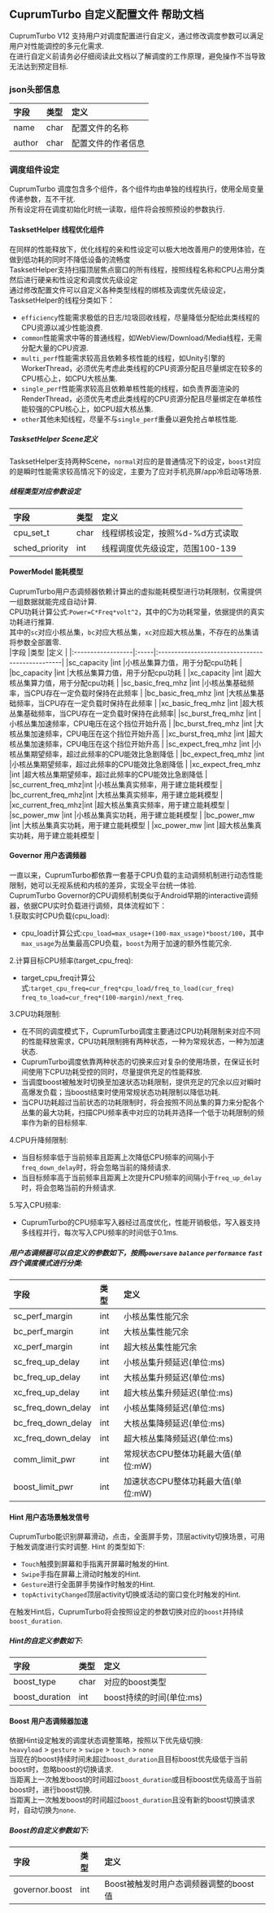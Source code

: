 ## CuprumTurbo 自定义配置文件 帮助文档  
CuprumTurbo V12 支持用户对调度配置进行自定义，通过修改调度参数可以满足用户对性能调控的多元化需求.  
在进行自定义前请务必仔细阅读此文档以了解调度的工作原理，避免操作不当导致无法达到预定目标.  
### json头部信息  
|字段   |类型 |定义             |
|:-----|:----|:----------------|
|name  |char |配置文件的名称    |
|author|char |配置文件的作者信息 |
### 调度组件设定  
CuprumTurbo 调度包含多个组件，各个组件均由单独的线程执行，使用全局变量传递参数，互不干扰.  
所有设定将在调度初始化时统一读取，组件将会按照预设的参数执行.
#### TasksetHelper 线程优化组件  
在同样的性能释放下，优化线程的亲和性设定可以极大地改善用户的使用体验，在做到低功耗的同时不降低设备的流畅度  
TasksetHelper支持扫描顶层焦点窗口的所有线程，按照线程名称和CPU占用分类然后进行硬亲和性设定和调度优先级设定  
通过修改配置文件可以自定义各种类型线程的绑核及调度优先级设定，TasksetHelper的线程分类如下：
- `efficiency`性能需求极低的日志/垃圾回收线程，尽量降低分配给此类线程的CPU资源以减少性能浪费.  
- `common`性能需求中等的普通线程，如WebView/Download/Media线程，无需分配大量的CPU资源.  
- `multi_perf`性能需求较高且依赖多核性能的线程，如Unity引擎的WorkerThread，必须优先考虑此类线程的CPU资源分配且尽量绑定在较多的CPU核心上，如CPU大核丛集.  
- `single_perf`性能需求较高且依赖单核性能的线程，如负责界面渲染的RenderThread，必须优先考虑此类线程的CPU资源分配且尽量绑定在单核性能较强的CPU核心上，如CPU超大核丛集. 
- `other`其他未知线程，尽量不与`single_perf`重叠以避免抢占单核性能.
##### TasksetHelper Scene定义
TasksetHelper支持两种Scene，`normal`对应的是普通情况下的设定，`boost`对应的是瞬时性能需求较高情况下的设定，主要为了应对手机亮屏/app冷启动等场景.
##### 线程类型对应参数设定   
|字段           |类型  |定义                          |
|:--------------|:----|:-----------------------------|
|cpu_set_t      |char |线程绑核设定，按照%d-%d方式读取 |
|sched_priority |int  |线程调度优先级设定，范围100-139 |
#### PowerModel 能耗模型  
CuprumTurbo用户态调频器依赖计算出的虚拟能耗模型进行功耗限制，仅需提供一组数据就能完成自动计算.  
CPU功耗计算公式:`Power=C*Freq*volt^2`，其中的C为功耗常量，依据提供的真实功耗进行推算.  
其中的`sc`对应小核丛集，`bc`对应大核丛集，`xc`对应超大核丛集，不存在的丛集请将参数全部置零.  
|字段                |类型  |定义                                            |
|:------------------|:-----|:------------------------------------------------|
|sc_capacity        |int   |小核丛集算力值，用于分配cpu功耗                   |
|bc_capacity        |int   |大核丛集算力值，用于分配cpu功耗                   |
|xc_capacity        |int   |超大核丛集算力值，用于分配cpu功耗                 |
|sc_basic_freq_mhz  |int   |小核丛集基础频率，当CPU存在一定负载时保持在此频率 |
|bc_basic_freq_mhz  |int   |大核丛集基础频率，当CPU存在一定负载时保持在此频率 |
|xc_basic_freq_mhz  |int   |超大核丛集基础频率，当CPU存在一定负载时保持在此频率|
|sc_burst_freq_mhz  |int   |小核丛集加速频率，CPU电压在这个挡位开始升高       |
|bc_burst_freq_mhz  |int   |大核丛集加速频率，CPU电压在这个挡位开始升高       |
|xc_burst_freq_mhz  |int   |超大核丛集加速频率，CPU电压在这个挡位开始升高     |
|sc_expect_freq_mhz |int   |小核丛集期望频率，超过此频率的CPU能效比急剧降低   |
|bc_expect_freq_mhz |int   |小核丛集期望频率，超过此频率的CPU能效比急剧降低   |
|xc_expect_freq_mhz |int   |超大核丛集期望频率，超过此频率的CPU能效比急剧降低 |
|sc_current_freq_mhz|int   |小核丛集真实频率，用于建立能耗模型                |
|bc_current_freq_mhz|int   |大核丛集真实频率，用于建立能耗模型                |
|xc_current_freq_mhz|int   |超大核丛集真实频率，用于建立能耗模型              |
|sc_power_mw        |int   |小核丛集真实功耗，用于建立能耗模型                |
|bc_power_mw        |int   |大核丛集真实功耗，用于建立能耗模型                |
|xc_power_mw        |int   |超大核丛集真实功耗，用于建立能耗模型              |
#### Governor 用户态调频器 
一直以来，CuprumTurbo都依靠一套基于CPU负载的主动调频机制进行动态性能限制，她可以无视系统和内核的差异，实现全平台统一体验.  
CuprumTurbo Governor的CPU调频机制类似于Android早期的interactive调频器，依据CPU实时负载进行调频，具体流程如下：  
1.获取实时CPU负载(cpu_load):  
- cpu_load计算公式:`cpu_load=max_usage+(100-max_usage)*boost/100`，其中`max_usage`为丛集最高CPU负载，`boost`为用于加速的额外性能冗余.
  
2.计算目标CPU频率(target_cpu_freq):  
- target_cpu_freq计算公式:`target_cpu_freq=cur_freq*cpu_load/freq_to_load(cur_freq)` `freq_to_load=cur_freq*(100-margin)/next_freq`.  

3.CPU功耗限制:  
- 在不同的调度模式下，CuprumTurbo调度主要通过CPU功耗限制来对应不同的性能释放需求，CPU功耗限制拥有两种状态，一种为常规状态，一种为加速状态.   
- CuprumTurbo调度依靠两种状态的切换来应对复杂的使用场景，在保证长时间使用下CPU功耗受控的同时，尽量提供充足的性能释放.     
- 当调度boost被触发时切换至加速状态功耗限制，提供充足的冗余以应对瞬时高爆发负载；当boost结束时使用常规状态功耗限制以降低功耗.   
- 当CPU功耗超过当前状态的功耗限制时，将会按照不同丛集的算力来分配各个丛集的最大功耗，扫描CPU频率表中对应的功耗并选择一个低于功耗限制的频率作为新的目标频率.   

4.CPU升降频限制:  
- 当目标频率低于当前频率且距离上次降低CPU频率的间隔小于`freq_down_delay`时，将会忽略当前的降频请求.  
- 当目标频率高于当前频率且距离上次提升CPU频率的间隔小于`freq_up_delay`时，将会忽略当前的升频请求.   

5.写入CPU频率:  
- CuprumTurbo的CPU频率写入器经过高度优化，性能开销极低，写入器支持多线程并行，每次写入CPU频率的时间低于0.1ms.  
##### 用户态调频器可以自定义的参数如下，按照`powersave` `balance` `performance` `fast`四个调度模式进行分类:  
|字段               |类型    |定义                                   |
|:-----------------|:-------|:--------------------------------------|
|sc_perf_margin    |int     |小核丛集性能冗余                        |
|bc_perf_margin    |int     |大核丛集性能冗余                        |
|xc_perf_margin    |int     |超大核丛集性能冗余                      |
|sc_freq_up_delay  |int     |小核丛集升频延迟(单位:ms)               |
|bc_freq_up_delay  |int     |大核丛集升频延迟(单位:ms)               |
|xc_freq_up_delay  |int     |超大核丛集升频延迟(单位:ms)             |
|sc_freq_down_delay|int     |小核丛集降频延迟(单位:ms)               |
|bc_freq_down_delay|int     |大核丛集降频延迟(单位:ms)               |
|xc_freq_down_delay|int     |超大核丛集降频延迟(单位:ms)             |
|comm_limit_pwr    |int     |常规状态CPU整体功耗最大值(单位:mW)      |
|boost_limit_pwr   |int     |加速状态CPU整体功耗最大值(单位:mW)      |
#### Hint 用户态场景触发信号  
CuprumTurbo能识别屏幕滑动，点击，全面屏手势，顶层activity切换场景，可用于触发调度进行实时调整.
Hint 的类型如下:
- `Touch`触摸到屏幕和手指离开屏幕时触发的Hint.
- `Swipe`手指在屏幕上滑动时触发的Hint.
- `Gesture`进行全面屏手势操作时触发的Hint.
- `topActivityChanged`顶层activity切换或活动的窗口变化时触发的Hint.

在触发Hint后，CuprumTurbo将会按照设定的参数切换对应的`boost`并持续`boost_duration`.   
##### Hint的自定义参数如下:
|字段           |类型    |定义                   |
|:--------------|:------|:----------------------|
|boost_type     |char   |对应的boost类型         |
|boost_duration |int    |boost持续的时间(单位:ms)|
#### Boost 用户态调频器加速  
依据Hint设定触发的调度状态调整策略，按照以下优先级切换:  
`heavyload` > `gesture` > `swipe` > `touch` > `none`  
当现在的boost持续时间未超过`boost_duration`且目标boost优先级低于当前boost时，忽略boost的切换请求.  
当距离上一次触发boost的时间超过`boost_duration`或目标boost优先级高于当前boost时，进行boost切换.  
当距离上一次触发boost的时间超过`boost_duration`且没有新的boost切换请求时，自动切换为`none`.  
##### Boost的自定义参数如下:
|字段                    |类型    |定义                                |
|:----------------------|:-------|:-----------------------------------|
|governor.boost         |int     |Boost被触发时用户态调频器调整的boost值|
















